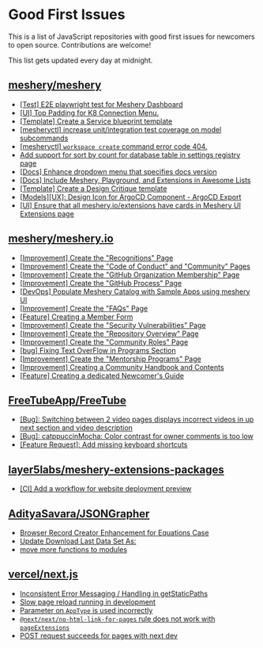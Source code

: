 # Good First Issues

This is a list of JavaScript repositories with good first issues for newcomers to open source. Contributions are welcome!

This list gets updated every day at midnight.

## [meshery/meshery](https://github.com/meshery/meshery)

- [[Test] E2E playwright test for Meshery Dashboard](https://github.com/meshery/meshery/issues/14565)
- [[UI] Top Padding for K8 Connection Menu.](https://github.com/meshery/meshery/issues/15041)
- [[Template] Create a Service blueprint template ](https://github.com/meshery/meshery/issues/12497)
- [[mesheryctl] increase unit/integration test coverage on model subcommands](https://github.com/meshery/meshery/issues/14042)
- [[mesheryctl] `workspace create` command error code 404.](https://github.com/meshery/meshery/issues/11312)
- [Add support for sort by count for database table in settings registry page](https://github.com/meshery/meshery/issues/13958)
- [[Docs] Enhance dropdown menu that specifies docs version](https://github.com/meshery/meshery/issues/9227)
- [[Docs] Include Meshery, Playground, and Extensions in Awesome Lists](https://github.com/meshery/meshery/issues/13426)
- [[Template] Create a Design Critique template](https://github.com/meshery/meshery/issues/12502)
- [[Models][UX]: Design Icon for ArgoCD Component - ArgoCD Export](https://github.com/meshery/meshery/issues/10294)
- [[UI] Ensure that all meshery.io/extensions have cards in Meshery UI Extensions page](https://github.com/meshery/meshery/issues/13623)

## [meshery/meshery.io](https://github.com/meshery/meshery.io)

- [[Improvement] Create the "Recognitions" Page](https://github.com/meshery/meshery.io/issues/2192)
- [[Improvement] Create the "Code of Conduct" and "Community" Pages](https://github.com/meshery/meshery.io/issues/2186)
- [[Improvement] Create the "GitHub Organization Membership" Page](https://github.com/meshery/meshery.io/issues/2197)
- [[Improvement] Create the "GitHub Process" Page](https://github.com/meshery/meshery.io/issues/2195)
- [[DevOps] Populate Meshery Catalog with Sample Apps using meshery UI](https://github.com/meshery/meshery.io/issues/1699)
- [[Improvement] Create the "FAQs" Page](https://github.com/meshery/meshery.io/issues/2196)
- [[Feature] Creating a Member Form](https://github.com/meshery/meshery.io/issues/2177)
- [[Improvement] Create the "Security Vulnerabilities" Page](https://github.com/meshery/meshery.io/issues/2194)
- [[Improvement] Create the "Repository Overview" Page](https://github.com/meshery/meshery.io/issues/2193)
- [[Improvement] Create the "Community Roles" Page](https://github.com/meshery/meshery.io/issues/2187)
- [[bug] Fixing Text OverFlow in Programs Section](https://github.com/meshery/meshery.io/issues/2180)
- [[Improvement]  Create the "Mentorship Programs" Page](https://github.com/meshery/meshery.io/issues/2190)
- [[Improvement] Creating a Community Handbook and Contents](https://github.com/meshery/meshery.io/issues/2176)
- [[Feature] Creating a dedicated Newcomer's Guide](https://github.com/meshery/meshery.io/issues/2178)

## [FreeTubeApp/FreeTube](https://github.com/FreeTubeApp/FreeTube)

- [[Bug]: Switching between 2 video pages displays incorrect videos in up next section and video description](https://github.com/FreeTubeApp/FreeTube/issues/2261)
- [[Bug]: catppuccinMocha: Color contrast for owner comments is too low](https://github.com/FreeTubeApp/FreeTube/issues/6597)
- [[Feature Request]: Add missing keyboard shortcuts](https://github.com/FreeTubeApp/FreeTube/issues/2138)

## [layer5labs/meshery-extensions-packages](https://github.com/layer5labs/meshery-extensions-packages)

- [[CI] Add a workflow for website deployment preview](https://github.com/layer5labs/meshery-extensions-packages/issues/163)

## [AdityaSavara/JSONGrapher](https://github.com/AdityaSavara/JSONGrapher)

- [Browser Record Creator Enhancement for Equations Case](https://github.com/AdityaSavara/JSONGrapher/issues/43)
- [Update Download Last Data Set As:](https://github.com/AdityaSavara/JSONGrapher/issues/34)
- [move more functions to modules](https://github.com/AdityaSavara/JSONGrapher/issues/26)

## [vercel/next.js](https://github.com/vercel/next.js)

- [Inconsistent Error Messaging / Handling in getStaticPaths](https://github.com/vercel/next.js/issues/41281)
- [Slow page reload running in development](https://github.com/vercel/next.js/issues/25108)
- [Parameter on `AppType` is used incorrectly](https://github.com/vercel/next.js/issues/42846)
- [`@next/next/no-html-link-for-pages` rule does not work with `pageExtensions`](https://github.com/vercel/next.js/issues/53473)
- [POST request succeeds for pages with next dev](https://github.com/vercel/next.js/issues/38863)

